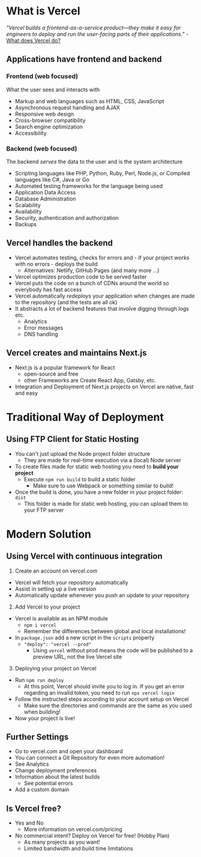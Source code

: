 # What is Vercel

_"Vercel builds a frontend-as-a-service product—they make it easy for engineers to deploy and run the user-facing parts of their applications."_ - [What does Vercel do?](https://vercel.com/blog/what-is-vercel)

## Applications have frontend and backend

### Frontend (web focused)

What the user sees and interacts with
- Markup and web languages such as HTML, CSS, JavaScript
- Asynchronous request handling and AJAX
- Responsive web design
- Cross-browser compatibility
- Search engine optimization
- Accessibility

### Backend (web focused)

The backend _serves_ the data to the user and is the system architecture
- Scripting languages like PHP, Python, Ruby, Perl, Node.js, or Compiled languages like C#, Java or Go
- Automated testing frameworks for the language being used
- Application Data Access
- Database Administration
- Scalability
- Availability
- Security, authentication and authorization
- Backups

## Vercel handles the backend

- Vercel automates testing, checks for errors and - if your project works with no errors - deploys the build
  - Alternatives: Netlify, GitHub Pages (and many more ...)
- Vercel optimizes production code to be served faster
- Vercel puts the code on a bunch of CDNs around the world so everybody has fast access
- Vercel automatically _redeploys_ your application when changes are made to the repository (and the tests are all ok)
- It abstracts a lot of backend features that involve digging through logs etc.
  - Analytics
  - Error messages
  - DNS handling

## Vercel creates and maintains Next.js

- Next.js is a popular framework for React
  - open-source and free
  - other Frameworks are Create React App, Gatsby, etc.
- Integration and Deployment of Next.js projects on Vercel are native, fast and easy

# Traditional Way of Deployment

## Using FTP Client for Static Hosting

- You can't just upload the Node project folder structure
  - They are made for real-time execution via a (local) Node server
- To create files made for static web hosting you need to **build your project**
  - Execute `npm run build` to build a static folder
    - Make sure to use Webpack or something similar to build!
- Once the build is done, you have a new folder in your project folder: `dist`
  - This folder is made for static web hosting, you can upload them to your FTP server

# Modern Solution

## Using Vercel with continuous integration

1. Create an account on vercel.com
- Vercel will fetch your repository automatically
- Assist in setting up a live version
- Automatically update whenever you push an update to your repository
2. Add Vercel to your project
- Vercel is available as an NPM module
  - `npm i vercel`
  - Remember the differences between global and local installations!
- In `package.json` add a new script in the `scripts` property
  - `"deploy": "vercel --prod"`
    - Using `vercel` without prod means the code will be published to a preview URL, not the live Vercel site
3. Deploying your project on Vercel
- Run `npm run deploy`
  - At this point, Vercel should invite you to log in. If you get an error regarding an invalid token, you need to run `npx vercel login`
- Follow the instructed steps according to your account setup on Vercel
  - Make sure the directories and commands are the same as you used when building!
- Now your project is live!

## Further Settings

- Go to vercel.com and open your dashboard
- You can connect a Git Repository for even more automation!
- See Analytics
- Change deployment preferences
- Information about the latest builds
  - See potential errors
- Add a custom domain

## Is Vercel free?

- Yes and No
  - More information on vercel.com/pricing
- No commercial intent? Deploy on Vercel for free! (Hobby Plan)
  - As many projects as you want!
  - Limited bandwidth and build time limitations